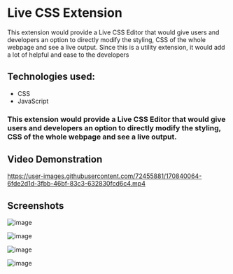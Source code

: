 # **Live CSS Extension**

This extension would provide a Live CSS Editor that would give users and developers an option to directly modify the styling, CSS of the whole webpage and see a live output.
Since this is a utility extension, it would add a lot of helpful and ease to the developers

## Technologies used:
- CSS
- JavaScript

### This extension would provide a Live CSS Editor that would give users and developers an option to directly modify the styling, CSS of the whole webpage and see a live output.


## Video Demonstration
https://user-images.githubusercontent.com/72455881/170840064-6fde2d1d-3fbb-46bf-83c3-632830fcd6c4.mp4



## Screenshots
![image](https://user-images.githubusercontent.com/72455881/170839770-1128ef33-40b9-4c3b-aec1-5dd386a9ca0b.png)

![image](https://user-images.githubusercontent.com/72455881/170839787-80208257-0eda-4553-9f5e-6d12f4d1c382.png)

![image](https://user-images.githubusercontent.com/72455881/170839805-dc9f2fdc-ca12-4fa4-a084-f3761147ea53.png)

![image](https://user-images.githubusercontent.com/72455881/170839821-c50f5466-f4bd-4165-81e7-9744f6b9fdf4.png)